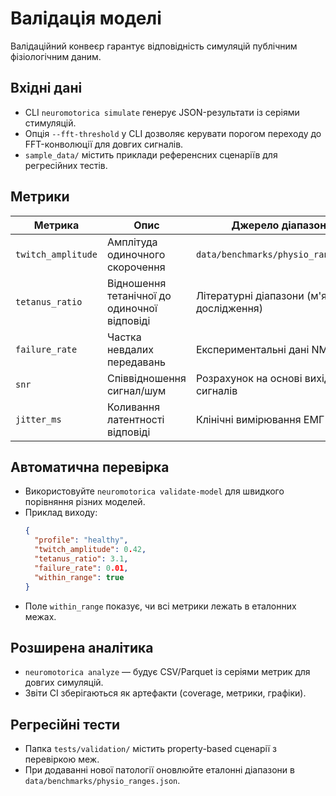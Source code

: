 # Валідація моделі

Валідаційний конвеєр гарантує відповідність симуляцій публічним фізіологічним даним.

## Вхідні дані
- CLI `neuromotorica simulate` генерує JSON-результати із серіями стимуляцій.
- Опція `--fft-threshold` у CLI дозволяє керувати порогом переходу до FFT-конволюції для довгих сигналів.
- `sample_data/` містить приклади референсних сценаріїв для регресійних тестів.

## Метрики
| Метрика | Опис | Джерело діапазонів |
| --- | --- | --- |
| `twitch_amplitude` | Амплітуда одиночного скорочення | `data/benchmarks/physio_ranges.json` |
| `tetanus_ratio` | Відношення тетанічної до одиночної відповіді | Літературні діапазони (м'язові дослідження) |
| `failure_rate` | Частка невдалих передавань | Експериментальні дані NMJ |
| `snr` | Співвідношення сигнал/шум | Розрахунок на основі вихідних сигналів |
| `jitter_ms` | Коливання латентності відповіді | Клінічні вимірювання ЕМГ |

## Автоматична перевірка
- Використовуйте `neuromotorica validate-model` для швидкого порівняння різних моделей.
- Приклад виходу:
  ```json
  {
    "profile": "healthy",
    "twitch_amplitude": 0.42,
    "tetanus_ratio": 3.1,
    "failure_rate": 0.01,
    "within_range": true
  }
  ```
- Поле `within_range` показує, чи всі метрики лежать в еталонних межах.

## Розширена аналітика
- `neuromotorica analyze` — будує CSV/Parquet із серіями метрик для довгих симуляцій.
- Звіти CI зберігаються як артефакти (coverage, метрики, графіки).

## Регресійні тести
- Папка `tests/validation/` містить property-based сценарії з перевіркою меж.
- При додаванні нової патології оновлюйте еталонні діапазони в `data/benchmarks/physio_ranges.json`.

